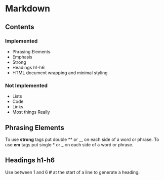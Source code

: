 # Markdown

## Contents

### Implemented

-   Phrasing Elements
-   Emphasis
-   Strong
-   Headings h1-h6
-   HTML document wrapping and minimal styling

### Not Implemented

-   Lists
-   Code
-   Links
-   Most things Really

## Phrasing Elements

To use **strong** tags put double ** or __ on each side of a word or phrase.
To use **em** tags put single * or _ on each side of a word or phrase.

## Headings h1-h6

Use between 1 and 6 **#** at the start of a line to generate a heading.
